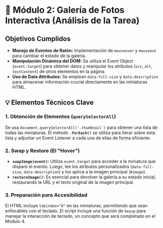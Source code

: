 # 📄 Módulo 2: Galería de Fotos Interactiva (Análisis de la Tarea)

## Objetivos Cumplidos

* **Manejo de Eventos de Ratón:** Implementación de `mouseover` y `mouseout` para cambiar el estado de la galería.
* **Manipulación Dinámica del DOM:** Se utiliza el Event Object (`event.target`) para obtener datos y manipular los atributos (`src`, `alt`, `textContent`) de otros elementos en la página.
* **Uso de Data Attributes:** Se emplean `data-full-size` y `data-description` para almacenar información crucial directamente en las miniaturas HTML.

## 💡 Elementos Técnicos Clave

### 1. Obtención de Elementos (`querySelectorAll`)
Se usa `document.querySelectorAll('.thumbnail')` para obtener una lista de todas las miniaturas. El método **`.forEach()`** se utiliza para iterar sobre esta lista y adjuntar un Event Listener a cada una de ellas de forma eficiente.

### 2. Swap y Restore (El "Hover")
* **`swapImage(event)`:** Utiliza `event.target` para acceder a la miniatura que disparó el evento. Luego, lee los atributos personalizados (`data-full-size`, `data-description`) y los aplica a la imagen principal (`#image`).
* **`restoreImage()`:** Es esencial para devolver la galería a su estado inicial, restaurando la URL y el texto original de la imagen principal.

### 3. Preparación para Accesibilidad
El HTML incluye `tabindex="0"` en las miniaturas, permitiendo que sean enfocables con el teclado. El script incluye una función de `keyup` para manejar la interacción de teclado, un concepto que será completado en el Módulo 4.